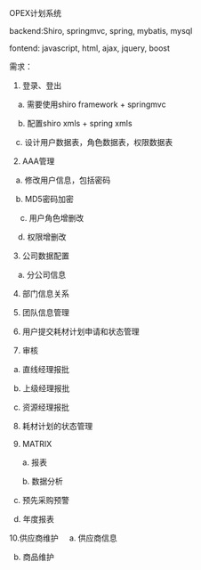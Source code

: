 OPEX计划系统

backend:Shiro, springmvc, spring, mybatis, mysql

fontend: javascript, html, ajax, jquery, boost

需求：

1. 登录、登出

       a. 需要使用shiro framework + springmvc

       b. 配置shiro xmls + spring xmls

       c. 设计用户数据表，角色数据表，权限数据表
    
2. AAA管理

       a. 修改用户信息，包括密码
  
       b. MD5密码加密

       c. 用户角色增删改

       d. 权限增删改
    
3. 公司数据配置

       a. 分公司信息
    
4. 部门信息关系

5. 团队信息管理

6. 用户提交耗材计划申请和状态管理

7. 审核

      a. 直线经理报批

      b. 上级经理报批

      c. 资源经理报批

8. 耗材计划的状态管理

9.  MATRIX

      a. 报表

      b. 数据分析

      c. 预先采购预警

      d. 年度报表

10.供应商维护
   
      a. 供应商信息
   
      b. 商品维护

